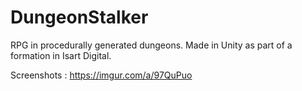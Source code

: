 # DungeonStalker
RPG in procedurally generated dungeons. Made in Unity as part of a formation in Isart Digital.

Screenshots : https://imgur.com/a/97QuPuo
